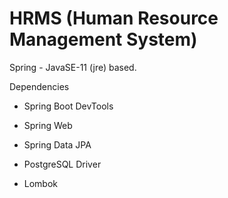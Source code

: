 # HRMS (Human Resource Management System)


 Spring - JavaSE-11 (jre) based.

Dependencies

 - Spring Boot DevTools
 
 - Spring Web
 
 - Spring Data JPA
 
 - PostgreSQL Driver
 
 - Lombok
